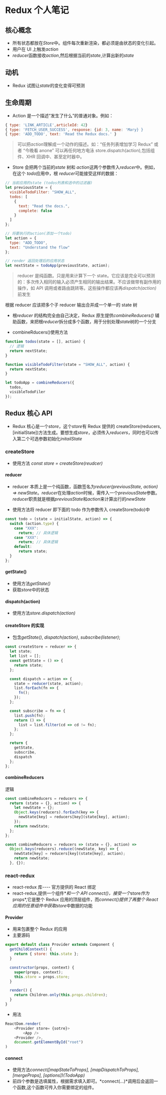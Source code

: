 # Redux 个人笔记

## 核心概念

* 所有状态都放在*Store*中。组件每次重新渲染，都必须是由状态的变化引起。
* 用户在 UI 上触发*action*
* *reducer*函数接收*action*,然后根据当前的*state*,计算出新的*state*

## 动机

* Redux 试图让*state*的变化变得可预测

## 生命周期

* Action 是一个描述“发生了什么”的普通对象。例如：

```js
{ type: 'LINK_ARTICLE',articleId: 42}
{ type: 'FETCH_USER_SUCCESS', response: {id: 3, name: 'Mary} }
{ type: 'ADD_TODO', text: 'Read the Redux docs.' }
```

> 可以把*action*理解成一个动作的描述。如：“任务列表增加学习 Redux” 或者 “今晚看 anone”
> 可以再任何地方电泳 store.dispatch(action),包括组件、XHR 回调中、甚至定时器中。

* Store 会把两个当前的*state* 树和 *action*这两个参数传入*reducer*中。例如，在这个 *todo*应用中，根 *reducer*可能接受这样的数据：

```js
// 当前应用的state (todos列表和选中的过滤器)
let previousState = {
  visibleTodoFilter: "SHOW_ALL",
  todos: [
    {
      text: "Read the docs.",
      complete: false
    }
  ]
};

// 将要执行的action(添加一个todo)
let action = {
  type: "ADD_TODO",
  text: "Understand the flow"
};

// render 返回处理后的应用状态
let nextState = todoApp(previousState, action);
```

> reducer 是纯函数。只是用来计算下一个 state。它应该是完全可以预测的：多次传入相同的输入必须产生相同的输出结果。不应该做带有副作用的操作，如 API 调用或者路由跳转等。这些操作都应该再*dispatch(action)* 前发生

根据 reducer 应该把多个子 reducer 输出合并成一个单一的 state 树

* 根*reducer* 的结构完全由自己决定，Redux 原生提供*combineReducers()* 辅助函数，来把根*reducer*拆分成多个函数，用于分别处理*state*树的一个分支

* combineRducers()使用方法

```js
function todos(state = [], action) {
  // 逻辑
  return nextState;
}

function visibleTodoFilter(state = "SHOW_ALL", action) {
  return nextState;
}

let todoApp = combineReducers({
  todos,
  visibleTodoFiler
});
```

## Redux 核心 API

* Redux 核心是一个*store*，这个*store*有 Redux 提供的 createStore(reducers,[initialState])方法生成。要想生成*store*，必须传入*reducers*，同时也可以传入第二个可选参数初始化*initailState*

### createStore

* 使用方法 _const store = createStore(reudcer)_

#### reducer

* reducer 本质上是一个纯函数，函数签名为*reducer(previousState, action) => newState*。*reducer*在处理*action*时候，需传入一个*previousState*参数。*reducer*职责就是根据*previousState*和*action*来计算出行的*newState*

* 使用方法将 reducer 即下面的 todo 作为参数传入 createStore(todo)中

```js
const todo = (state = initialState, action) => {
  switch (action.type) {
    case "XXX":
      return; // 具体逻辑
    case "XXX":
      return; // 具体逻辑
    default:
      return state;
  }
};
```

#### getState()

* 使用方法*getState()*
* 获取*store*中的状态

#### dispatch(action)

* 使用方法*store.dispatch(action)*

#### createStore 的实现

* 包含*getState()*, _dispatch(action)_, _subscribe(listener)_;

```js
const createStore = reducer => {
  let state;
  let list = [];
  const getState = () => {
    return state;
  };

  const dispatch = action => {
    state = reducer(state, action);
    list.forEach(fn => {
      fn();
    });
  };

  const subscribe = fn => {
    list.push(fn);
    return () => {
      list = list.filter(cd => cd != fn);
    };
  };

  return {
    getState,
    subscribe,
    dispatch
  };
};
```

#### combineReducers

逻辑

```js
const combineReducers = reducers => {
  return (state = {}, action) => {
    let newState = {};
    Object.keys(reducers).forEach(key => {
      newState[key] = reducers[key](state[key], action);
    });
    return newState;
  };
};

const combineReducers = reducers => (state = {}, action) =>
  Object.keys(reducers).reduce((newState, key) => {
    newState[key] = reducers[key](state[key], action);
    return newState;
  }, {});
```

### react-redux

* react-redux 库---- 官方提供的 React 绑定
* react-redux,提供一个组件*<Provider />*和一个 API _connect()_，*<Provider />*接受一个*store*作为*props*,它是整个 Redux 应用的顶层组件，而*connect()*提供了再整个 React 应用的任意组件中获取*store*中数据的功能

#### Provider

* 用来包裹整个 Redux 的应用
* _<Provider />_ 主要源码

```js
export default class Provider extends Component {
  getChildContext() {
    return { store: this.state };
  }

  constructor(props, context) {
    super(props, context);
    this.store = props.store;
  }

  render() {
    return Children.only(this.props.children);
  }
}
```

* 用法

```js
ReactDom.render(
    <Provider store= {sotre}>
        <App />
    <Provider />,
    document.getElementById("root")
)
```

#### connect
- 使用方法*connect([mapStateToProps], [mapDispatchToProps], [mergeProps], [options])(TodoApp)*
- 前四个参数是选填属性，根据需求填入即可。*connect(...)*调用后会返回一个函数,这个函数可传入你需要绑定的组件。

